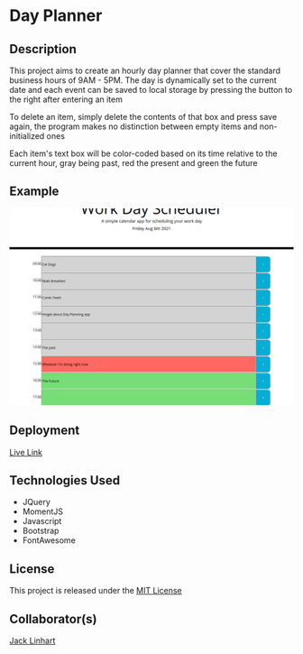 # Day Planner

## Description

This project aims to create an hourly day planner that cover the standard business hours
of 9AM - 5PM. The day is dynamically set to the current date and each event can be saved
to local storage by pressing the button to the right after entering an item

To delete an item, simply delete the contents of that box and press save again, the program
makes no distinction between empty items and non-initialized ones

Each item's text box will be color-coded based on its time relative to the current hour, gray
being past, red the present and green the future

## Example

![screenshot of deployed thing](Assets/example-screenshot.png)

## Deployment

[Live Link](https://iatenine.github.io/day-planner/)

## Technologies Used

 - JQuery
 - MomentJS
 - Javascript
 - Bootstrap
 - FontAwesome

## License

This project is released under the [MIT License](https://github.com/iatenine/day-planner/blob/main/LICENSE)

## Collaborator(s)

[Jack Linhart](mailto:FullJackDevelopment@gmail.com)
